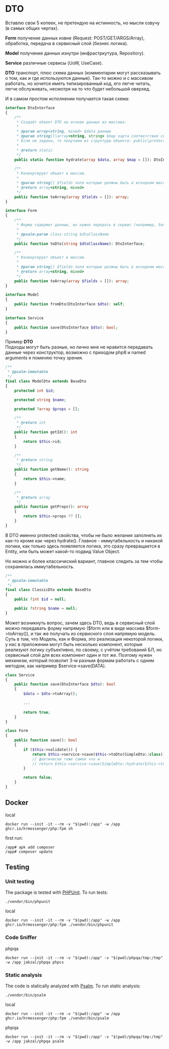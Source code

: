 # DTO

Вставлю свои 5 копеек, не претендую на истинность, но мысли озвучу (в самых общих чертах). 

**Form** получение данных извне (Request: POST/GET/ARGS/Array), обработка, передача в сервисный слой (бизнес логика).

**Model** получение данных изнутри (инфрастркутура, Repository).

**Service** различные сервисы (UoW, UseCase).

**DTO** транспорт, плюс схема данных (комментарии могут рассказывать о том, как и где используются данные). 
Так-то можно и с массивом работать, но хочется иметь типизированный код, его легче читать, легче обслуживать, 
несмотря на то что будет небольшой оверхед.

И в самом простом исполнении получается такая схема:

```php
interface DtoInterface 
{
    /**
     * Создаёт объект DTO на основе данных из массива.
     *
     * @param array<string, mixed> $data данные
     * @param string[]|array<string, string> $map карта соответствия свойств объекта DTO данным в $data.
     * Если не задано, то получаем из структуры объекта: public|protected свойства.
     *
     * @return static
     */
    public static function hydrate(array $data, array $map = []): DtoInterface;

    /**
     * Конвертирует объект в массив.
     *
     * @param string[] $fields поля которые должны быть в исходном массиве
     * @return array<string, mixed>
     */
    public function toArray(array $fields = []): array;
}
```

```php
interface Form 
{
    /**
     * Форма содержит данные, их нужно передать в сервис (например, Service). 
     *
     * @psalm-param class-string $dtoClassName
     */
    public function toDto(string $dtoClassName): DtoInterface;

    /**
     * Конвертирует объект в массив.
     *
     * @param string[] $fields поля которые должны быть в исходном массиве
     * @return array<string, mixed>
     */
    public function toArray(array $fields = []): array;
}
```

```php
interface Model 
{
    public function fromDto(DtoInterface $dto): self;
}
```

```php
interface Service 
{
    public function save(DtoInterface $dto): bool;
}
```

Пример **DTO**  
Подходы могут быть разные, но лично мне не нравится передавать данные через конструктор, 
возможно с приходом php8 и named arguments я поменяю точку зрения. 

```php
/**
 * @psalm-immutable
 */
final class ModelDto extends BaseDto
{
    protected int $id;

    protected string $name;

    protected ?array $props = [];

    /**
     * @return int
     */
    public function getId(): int
    {
        return $this->id;
    }

    /**
     * @return string
     */
    public function getName(): string
    {
        return $this->name;
    }

    /**
     * @return array
     */
    public function getProps(): array
    {
        return $this->props ?? [];
    }
}
```

В DTO именно protected свойства, чтобы не было желания заполнять их как-то кроме как через hydrate(). 
Главное - иммутабельность и никакой логики, как только здесь появляется логика, это сразу превращается в Entity, 
или быть может какой-то подвид Value Object.

Но можно и более классический вариант, главное следить за тем чтобы сохранялась иммутабельность.

```php
/**
 * @psalm-immutable
 */
final class ClassicDto extends BaseDto
{
    public ?int $id = null;

    public ?string $name = null;
}
```

Может возникнуть вопрос, зачем здесь DTO, ведь в сервисный слой можно передавать форму напрямую ($form или в виде массива $form->toArray()), 
и так же получать из сервисного слоя напрямую модель. Суть в том, что Модель, как и Форма, это реализация некоторой логики,
у нас в приложении могут быть несколько компонент, которые реализуют логику субъективно, по своему, с учётом требований БЛ, 
но сервисный слой для всех компонент один и тот же. Поэтому нужен механизм, который позволит 3-м разным формам работать с одним методом, 
как например $service->save(DATA).

```php
class Service 
{
    public function save(DtoInterface $dto): bool
    {
        $data = $dto->toArray();

        ...
    
        return true;
    }
}
```

```php
class Form
{
    public function save(): bool
    {
        if ($this->validate()) {
            return $this->service->save($this->toDto(SimpleDto::class));
            // фактически тоже самое что и 
            // return $this->service->save(SimpleDto::hydrate($this->toArray()));
        }

        return false;
    }
}
```

## Docker

local
```shell
docker run --init -it --rm -v "$(pwd):/app" -w /app ghcr.io/hrmessenger/php:fpm sh
```

first run:
```shell
/app# apk add composer
/app# composer update
```

## Testing

### Unit testing

The package is tested with [PHPUnit](https://phpunit.de/). To run tests:

```shell
./vendor/bin/phpunit
```

local
```shell
docker run --init -it --rm -v "$(pwd):/app" -w /app ghcr.io/hrmessenger/php:fpm ./vendor/bin/phpunit 
```

### Code Sniffer

phpqa
```shell
docker run --init -it --rm -v "$(pwd):/app" -v "$(pwd)/phpqa/tmp:/tmp" -w /app jakzal/phpqa phpcs
```

### Static analysis

The code is statically analyzed with [Psalm](https://psalm.dev/). To run static analysis:

```shell
./vendor/bin/psalm
```

local
```shell
docker run --init -it --rm -v "$(pwd):/app" -w /app ghcr.io/hrmessenger/php:fpm ./vendor/bin/psalm 
```

phpqa
```shell
docker run --init -it --rm -v "$(pwd):/app" -v "$(pwd)/phpqa/tmp:/tmp" -w /app jakzal/phpqa psalm
```
